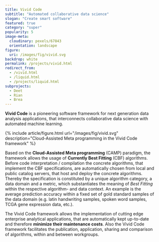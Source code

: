 ```yaml
---
title: Vivid Code
subtitle: "Automated collaborative data science"
slogan: "Create smart software"
featured: true
category: "super"
popularity: 5
image-meta:
  cloudinary: pexels/67843
  orientation: landscape
figure:
  uri: /images/fig/vivid.svg
backdrop: white
permalink: /projects/vivid.html
redirect_from:
  - /vivid.html
  - /liquid.html
  - /projects/liquid.html
subprojects:
  - Deet
  - Rian
  - Brea
---
```


**Vivid Code** is a pioneering software framework for next generation data
analysis applications, that interconnects collaborative data science with
automated machine learning.

{% include article/figure.html url="/images/fig/vivid.svg"
  description="Cloud-Assisted Meta programming in the Vivid Code framework" %}

Based on the **Cloud-Assisted Meta programming** (CAMP) paradigm, the framework
allows the usage of **Currently Best Fitting** (CBF) algorithms. Before code
interpretation / compilation the concrete algorithms, that implement the CBF
specifications, are automatically chosen from local and public catalog servers,
that host and deploy the concrete algorithms. Thereby the specification is
constituted by a unique algorithm category, a data domain and a metric, which
substantiates the meaning of *Best Fitting* within the respective algorithm- and
data context. An example is the average prediction accuracy within a fixed set
of gold standard samples of the data domain (e.g. latin handwriting samples,
spoken word samples, TCGA gene expression data, etc.).

The Vivid Code framework allows the implementation of cutting edge enterprise
analytical applications, that are automatically kept up-to-date and therefore
**minimize their maintenance costs**. Also the Vivid Code framework facilitates
the publication, application, sharing and comparison of algorithms, within and
between workgroups.
